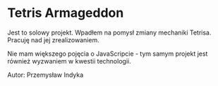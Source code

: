 # Tetris Armageddon
Jest to solowy projekt.
Wpadłem na pomysł zmiany mechaniki Tetrisa. Pracuję nad jej zrealizowaniem.

Nie mam większego pojęcia o JavaScripcie - tym samym projekt jest również wyzwaniem w kwestii technologii.

Autor: Przemysław Indyka
